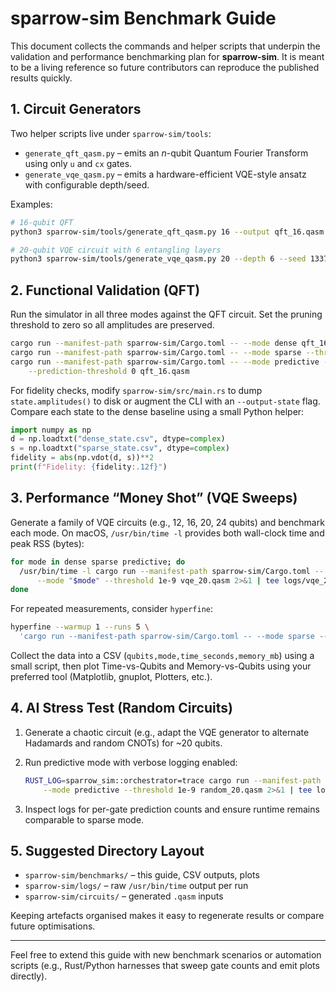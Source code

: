 # sparrow-sim Benchmark Guide

This document collects the commands and helper scripts that underpin the
validation and performance benchmarking plan for **sparrow-sim**. It is meant
to be a living reference so future contributors can reproduce the published
results quickly.

## 1. Circuit Generators

Two helper scripts live under `sparrow-sim/tools`:

- `generate_qft_qasm.py` – emits an *n*-qubit Quantum Fourier Transform using
  only `u` and `cx` gates.
- `generate_vqe_qasm.py` – emits a hardware-efficient VQE-style ansatz with
  configurable depth/seed.

Examples:

```bash
# 16-qubit QFT
python3 sparrow-sim/tools/generate_qft_qasm.py 16 --output qft_16.qasm

# 20-qubit VQE circuit with 6 entangling layers
python3 sparrow-sim/tools/generate_vqe_qasm.py 20 --depth 6 --seed 1337 --output vqe_20.qasm
```

## 2. Functional Validation (QFT)

Run the simulator in all three modes against the QFT circuit. Set the pruning
threshold to zero so all amplitudes are preserved.

```bash
cargo run --manifest-path sparrow-sim/Cargo.toml -- --mode dense qft_16.qasm
cargo run --manifest-path sparrow-sim/Cargo.toml -- --mode sparse --threshold 0 qft_16.qasm
cargo run --manifest-path sparrow-sim/Cargo.toml -- --mode predictive --threshold 0 \
    --prediction-threshold 0 qft_16.qasm
```

For fidelity checks, modify `sparrow-sim/src/main.rs` to dump `state.amplitudes()`
to disk or augment the CLI with an `--output-state` flag. Compare each state to
the dense baseline using a small Python helper:

```python
import numpy as np
d = np.loadtxt("dense_state.csv", dtype=complex)
s = np.loadtxt("sparse_state.csv", dtype=complex)
fidelity = abs(np.vdot(d, s))**2
print(f"Fidelity: {fidelity:.12f}")
```

## 3. Performance “Money Shot” (VQE Sweeps)

Generate a family of VQE circuits (e.g., 12, 16, 20, 24 qubits) and benchmark
each mode. On macOS, `/usr/bin/time -l` provides both wall-clock time and peak
RSS (bytes):

```bash
for mode in dense sparse predictive; do
  /usr/bin/time -l cargo run --manifest-path sparrow-sim/Cargo.toml -- \
      --mode "$mode" --threshold 1e-9 vqe_20.qasm 2>&1 | tee logs/vqe_20_${mode}.log
done
```

For repeated measurements, consider `hyperfine`:

```bash
hyperfine --warmup 1 --runs 5 \
  'cargo run --manifest-path sparrow-sim/Cargo.toml -- --mode sparse --threshold 1e-9 vqe_20.qasm'
```

Collect the data into a CSV (`qubits,mode,time_seconds,memory_mb`) using a
small script, then plot Time-vs-Qubits and Memory-vs-Qubits using your preferred
tool (Matplotlib, gnuplot, Plotters, etc.).

## 4. AI Stress Test (Random Circuits)

1. Generate a chaotic circuit (e.g., adapt the VQE generator to alternate
   Hadamards and random CNOTs) for ~20 qubits.
2. Run predictive mode with verbose logging enabled:

   ```bash
   RUST_LOG=sparrow_sim::orchestrator=trace cargo run --manifest-path sparrow-sim/Cargo.toml -- \
       --mode predictive --threshold 1e-9 random_20.qasm 2>&1 | tee logs/random_predictive.log
   ```

3. Inspect logs for per-gate prediction counts and ensure runtime remains
   comparable to sparse mode.

## 5. Suggested Directory Layout

- `sparrow-sim/benchmarks/` – this guide, CSV outputs, plots
- `sparrow-sim/logs/` – raw `/usr/bin/time` output per run
- `sparrow-sim/circuits/` – generated `.qasm` inputs

Keeping artefacts organised makes it easy to regenerate results or compare
future optimisations.

---

Feel free to extend this guide with new benchmark scenarios or automation
scripts (e.g., Rust/Python harnesses that sweep gate counts and emit plots
directly).

